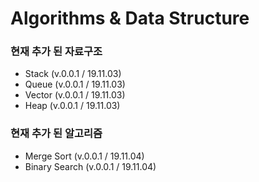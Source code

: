 # Algorithms & Data Structure
### 현재 추가 된 자료구조
- Stack       (v.0.0.1 / 19.11.03)
- Queue       (v.0.0.1 / 19.11.03)
- Vector      (v.0.0.1 / 19.11.03)
- Heap        (v.0.0.1 / 19.11.03)

### 현재 추가 된 알고리즘
- Merge Sort    (v.0.0.1 / 19.11.04)
- Binary Search (v.0.0.1 / 19.11.04)
